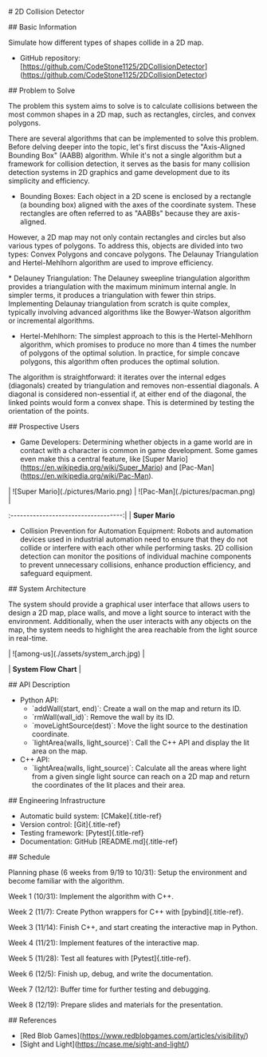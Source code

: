 \# 2D Collision Detector

\#\# Basic Information

Simulate how different types of shapes collide in a 2D map.

-   GitHub repository:
    \[<https://github.com/CodeStone1125/2DCollisionDetector>\](<https://github.com/CodeStone1125/2DCollisionDetector>)

\#\# Problem to Solve

The problem this system aims to solve is to calculate collisions between
the most common shapes in a 2D map, such as rectangles, circles, and
convex polygons.

There are several algorithms that can be implemented to solve this
problem. Before delving deeper into the topic, let\'s first discuss the
\"Axis-Aligned Bounding Box\" (AABB) algorithm. While it\'s not a single
algorithm but a framework for collision detection, it serves as the
basis for many collision detection systems in 2D graphics and game
development due to its simplicity and efficiency.

-   Bounding Boxes: Each object in a 2D scene is enclosed by a rectangle
    (a bounding box) aligned with the axes of the coordinate system.
    These rectangles are often referred to as \"AABBs\" because they are
    axis-aligned.

However, a 2D map may not only contain rectangles and circles but also
various types of polygons. To address this, objects are divided into two
types: Convex Polygons and concave polygons. The Delaunay Triangulation
and Hertel-Mehlhorn algorithm are used to improve efficiency.

\* Delauney Triangulation: The Delauney sweepline triangulation
algorithm provides a triangulation with the maximum minimum internal
angle. In simpler terms, it produces a triangulation with fewer thin
strips. Implementing Delaunay triangulation from scratch is quite
complex, typically involving advanced algorithms like the Bowyer-Watson
algorithm or incremental algorithms.

-   Hertel-Mehlhorn: The simplest approach to this is the
    Hertel-Mehlhorn algorithm, which promises to produce no more than 4
    times the number of polygons of the optimal solution. In practice,
    for simple concave polygons, this algorithm often produces the
    optimal solution.

The algorithm is straightforward: it iterates over the internal edges
(diagonals) created by triangulation and removes non-essential
diagonals. A diagonal is considered non-essential if, at either end of
the diagonal, the linked points would form a convex shape. This is
determined by testing the orientation of the points.

\#\# Prospective Users

-   Game Developers: Determining whether objects in a game world are in
    contact with a character is common in game development. Some games
    even make this a central feature, like \[Super
    Mario\](<https://en.wikipedia.org/wiki/Super_Mario>) and
    \[Pac-Man\](<https://en.wikipedia.org/wiki/Pac-Man>).

| !\[Super Mario\](./pictures/Mario.png) \|
  !\[Pac-Man\](./pictures/pacman.png) \|

:\-\-\-\-\-\-\-\-\-\-\-\-\-\-\-\-\-\-\-\-\-\-\-\-\-\-\-\-\-\-\-\-\-\--:\|
\| **Super Mario**

-   Collision Prevention for Automation Equipment: Robots and automation
    devices used in industrial automation need to ensure that they do
    not collide or interfere with each other while performing tasks. 2D
    collision detection can monitor the positions of individual machine
    components to prevent unnecessary collisions, enhance production
    efficiency, and safeguard equipment.

\#\# System Architecture

The system should provide a graphical user interface that allows users
to design a 2D map, place walls, and move a light source to interact
with the environment. Additionally, when the user interacts with any
objects on the map, the system needs to highlight the area reachable
from the light source in real-time.

| !\[among-us\](./assets/system\_arch.jpg) \|

\| **System Flow Chart** \|

\#\# API Description

-   Python API:
    -   \`addWall(start, end)\`: Create a wall on the map and return its
        ID.
    -   \`rmWall(wall\_id)\`: Remove the wall by its ID.
    -   \`moveLightSource(dest)\`: Move the light source to the
        destination coordinate.
    -   \`lightArea(walls, light\_source)\`: Call the C++ API and
        display the lit area on the map.
-   C++ API:
    -   \`lightArea(walls, light\_source)\`: Calculate all the areas
        where light from a given single light source can reach on a 2D
        map and return the coordinates of the lit places and their area.

\#\# Engineering Infrastructure

-   Automatic build system: [CMake]{.title-ref}
-   Version control: [Git]{.title-ref}
-   Testing framework: [Pytest]{.title-ref}
-   Documentation: GitHub [README.md]{.title-ref}

\#\# Schedule

Planning phase (6 weeks from 9/19 to 10/31): Setup the environment and
become familiar with the algorithm.

Week 1 (10/31): Implement the algorithm with C++.

Week 2 (11/7): Create Python wrappers for C++ with [pybind]{.title-ref}.

Week 3 (11/14): Finish C++, and start creating the interactive map in
Python.

Week 4 (11/21): Implement features of the interactive map.

Week 5 (11/28): Test all features with [Pytest]{.title-ref}.

Week 6 (12/5): Finish up, debug, and write the documentation.

Week 7 (12/12): Buffer time for further testing and debugging.

Week 8 (12/19): Prepare slides and materials for the presentation.

\#\# References

-   \[Red Blob
    Games\](<https://www.redblobgames.com/articles/visibility/>)
-   \[Sight and Light\](<https://ncase.me/sight-and-light/>)
